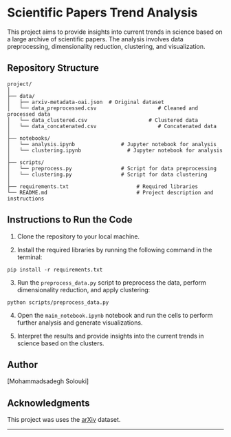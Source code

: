 # Scientific Papers Trend Analysis

This project aims to provide insights into current trends in science based on a large archive of scientific papers. The analysis involves data preprocessing, dimensionality reduction, clustering, and visualization.

## Repository Structure

```
project/
│
├── data/
│   ├── arxiv-metadata-oai.json  # Original dataset
│   └── data_preprocessed.csv                    # Cleaned and processed data
│   └── data_clustered.csv                    # Clustered data
│   └── data_concatenated.csv                    # Concatenated data
│
├── notebooks/
│   └── analysis.ipynb               # Jupyter notebook for analysis
│   └── clustering.ipynb               # Jupyter notebook for analysis
│
├── scripts/
│   └── preprocess.py                # Script for data preprocessing
│   └── clustering.py                # Script for data clustering
│
├── requirements.txt                      # Required libraries
└── README.md                             # Project description and instructions
```

## Instructions to Run the Code

1. Clone the repository to your local machine.

2. Install the required libraries by running the following command in the terminal:
```
pip install -r requirements.txt
```

3. Run the `preprocess_data.py` script to preprocess the data, perform dimensionality reduction, and apply clustering:
```
python scripts/preprocess_data.py
```

4. Open the `main_notebook.ipynb` notebook and run the cells to perform further analysis and generate visualizations.

5. Interpret the results and provide insights into the current trends in science based on the clusters.

## Author

[Mohammadsadegh Solouki]

## Acknowledgments

This project was uses the [arXiv](https://arxiv.org/) dataset.

---
